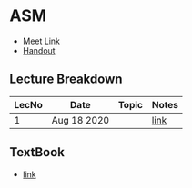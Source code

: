 # ASM

- [Meet Link](https://meet.google.com/hnj-kbsj-zmo)
- [Handout]()

## Lecture Breakdown

| LecNo | Date        | Topic | Notes                       |
| ----- | ----------- | ----- | --------------------------- |
| 1     | Aug 18 2020 |       | [link](Lec1Aug18/README.md) |

## TextBook

- [link](tb.pdf)